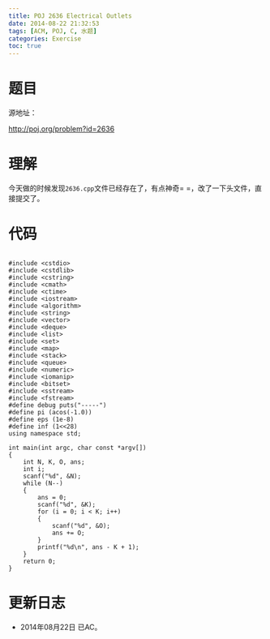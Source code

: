 ```yaml
---
title: POJ 2636 Electrical Outlets
date: 2014-08-22 21:32:53
tags: [ACM, POJ, C, 水题]
categories: Exercise
toc: true
---
```

# 题目
源地址：

http://poj.org/problem?id=2636

# 理解
今天做的时候发现`2636.cpp`文件已经存在了，有点神奇= =，改了一下头文件，直接提交了。

<!-- more -->

# 代码

```

#include <cstdio>
#include <cstdlib>
#include <cstring>
#include <cmath>
#include <ctime>
#include <iostream>
#include <algorithm>
#include <string>
#include <vector>
#include <deque>
#include <list>
#include <set>
#include <map>
#include <stack>
#include <queue>
#include <numeric>
#include <iomanip>
#include <bitset>
#include <sstream>
#include <fstream>
#define debug puts("-----")
#define pi (acos(-1.0))
#define eps (1e-8)
#define inf (1<<28)
using namespace std;

int main(int argc, char const *argv[])
{
    int N, K, O, ans;
    int i;
    scanf("%d", &N);
    while (N--)
    {
        ans = 0;
        scanf("%d", &K);
        for (i = 0; i < K; i++)
        {
            scanf("%d", &O);
            ans += O;
        }
        printf("%d\n", ans - K + 1);
    }
    return 0;
}

```

# 更新日志
- 2014年08月22日 已AC。